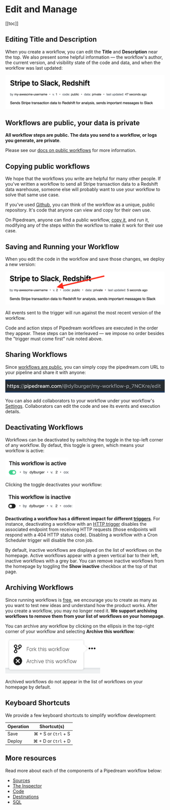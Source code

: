 # Edit and Manage

[[toc]]

## Editing Title and Description

When you create a workflow, you can edit the **Title** and **Description** near the top. We also present some helpful information — the workflow's author, the current version, and visibility state of the code and data, and when the workflow was last updated:

<div>
<img alt="Pipeline title and description" src="./images/pipeline.png">
</div>

## Workflows are public, your data is private

**All workflow steps are public. The data you send to a workflow, or logs you generate, are private**.

Please see our [docs on public workflows](/public-workflows/) for more information.

## Copying public workflows

We hope that the workflows you write are helpful for many other people. If you've written a workflow to send all Stripe transaction data to a Redshift data warehouse, someone else will probably want to use your workflow to solve that same use case.

If you've used [Github](https://github.com/), you can think of the workflow as a unique, public repository. It's code that anyone can view and copy for their own use.

On Pipedream, anyone can find a public workflow, [copy it](/workflows/copy/), and run it, modifying any of the steps within the workflow to make it work for their use case.

## Saving and Running your Workflow

When you edit the code in the workflow and save those changes, we deploy a new version:

<div>
<img alt="Workflow version" src="./images/pipeline-version.png">
</div>

All events sent to the trigger will run against the most recent version of the workflow.

Code and action steps of Pipedream workflows are executed in the order they appear. These steps can be interleaved — we impose no order besides the "trigger must come first" rule noted above.

## Sharing Workflows

Since [workflows are public](/public-workflows/), you can simply copy the pipedream.com URL to your pipeline and share it with anyone:

<div>
<img alt="Workflow URL" src="./images/workflow-url.png">
</div>

You can also add collaborators to your workflow under your workflow's [Settings](/workflows/settings/). Collaborators can edit the code and see its events and execution details.

## Deactivating Workflows

Workflows can be deactivated by switching the toggle in the top-left corner of any workflow. By defaut, this toggle is green, which means your workflow is active:

<div>
<img alt="Active workflow" width="200" src="./images/active.png">
</div>

Clicking the toggle deactivates your workflow:

<div>
<img alt="Inactive workflow" width="220" src="./images/inactive.png">
</div>

**Deactivating a workflow has a different impact for different [triggers](/workflows/steps/triggers/)**. For instance, deactivating a workflow with an [HTTP trigger](/workflows/steps/triggers/#http) disables the associated endpoint from receiving HTTP requests (those endpoints will respond with a 404 HTTP status code). Disabling a workflow with a Cron Scheduler trigger will disable the cron job.

By default, inactive workflows are displayed on the list of workflows on the homepage. Active workflows appear with a green vertical bar to their left, inactive workflows with a grey bar. You can remove inactive workflows from the homepage by toggling the **Show inactive** checkbox at the top of that page.

## Archiving Workflows

Since running workflows is [free](/pricing/), we encourage you to create as many as you want to test new ideas and understand how the product works. After you create a workflow, you may no longer need it. **We support archiving workflows to remove them from your list of workflows on your homepage**.

You can archive any workflow by clicking on the ellipsis in the top-right corner of your workflow and selecting **Archive this workflow**:

<div>
<img alt="Archive workflow" width="300" src="./images/archive-workflow.png">
</div>

Archived workflows do not appear in the list of workflows on your homepage by default.

## Keyboard Shortcuts

We provide a few keyboard shortcuts to simplify workflow development:

| Operation |     Shortcut(s)     |
| --------- | :-----------------: |
| Save      | ⌘ + S or `Ctrl` + S |
| Deploy    | ⌘ + D or `Ctrl` + D |

## More resources

Read more about each of the components of a Pipedream workflow below:

- [Sources](/workflows/steps/triggers/)
- [The Inspector](/workflows/events/inspect/)
- [Code](/workflows/steps/code/)
- [Destinations](/destinations/)
- [SQL](/destinations/sql/)

<Footer />
